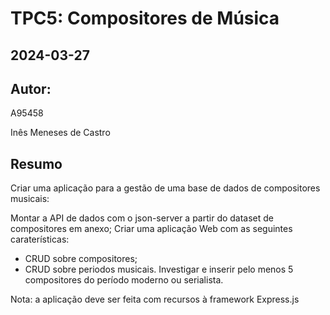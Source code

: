 # TPC5: Compositores de Música
## 2024-03-27
## Autor:
A95458

Inês Meneses de Castro

## Resumo

Criar uma aplicação para a gestão de uma base de dados de compositores musicais:

Montar a API de dados com o json-server a partir do dataset de compositores em anexo;
Criar uma aplicação Web com as seguintes caraterísticas:
  - CRUD sobre compositores;
  - CRUD sobre periodos musicais.
Investigar e inserir pelo menos 5 compositores do período moderno ou serialista.

Nota: a aplicação deve ser feita com recursos à framework Express.js
